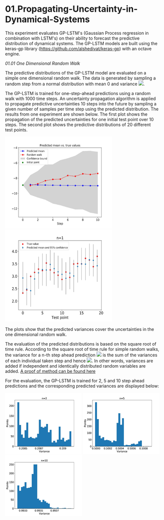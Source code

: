# 01.Propagating-Uncertainty-in-Dynamical-Systems

This experiment evaluates GP-LSTM's (Gaussian Process regression in combination with LSTM's) on their ability to forecast the predictive distribution of dynamical systems.
The GP-LSTM models are built using the keras-gp library (https://github.com/alshedivat/keras-gp) with an octave engine.

*01.01 One Dimensional Random Walk*

The predictive distributions of the GP-LSTM model are evaluated on a simple one
dimensional random walk. The data is generated by sampling a random step
from a normal distribution with mean 0 and variance <img src="https://render.githubusercontent.com/render/math?math=\sigma^{2}=0.1">.

The GP-LSTM is trained for one-step-ahead predictions using a random walk with 1000 time steps.
An uncertainty propagation algorithm is applied to propagate predictive uncertainties 10 steps into the future by sampling a given number of samples per time step using the predicted distribution.
The results from one experiment are shown below. The first plot shows the propagation of the predicted uncertainties for one initial test point over 10 steps. The second plot  shows the predictive distributions of 20 different test points.

<img src="./Figures/RW_uncertainty_propagated.jpg" width="350" height="300" /> <img src="./Figures/RW_pred_shift1.jpg" width="350" height="300" />

The plots show that the predicted variances cover the uncertainties in the one dimensional random walk.

The evaluation of the predicted distributions is based on the square root of time rule.
According to the square root of time rule for simple random walks, the variance for a n-th step ahead prediction <img src="https://render.githubusercontent.com/render/math?math=\sigma_{n}^{2}">
is the sum of the variances of each
individual taken step and hence <img src="https://render.githubusercontent.com/render/math?math=n*\sigma_{1}^{2}">. 
In other words, variances are added if independent and identically distributed random variables are added.
[A proof of method can be found here](ProofofMethods/Cumulative_Variances.pdf)

For the evaluation, the GP-LSTM is trained for 2, 5 and 10 step ahead predictions and the corresponding predicted variances are displayed below:

<img src="./Figures/Grid_var_hist_2.jpg" width="250" height="200" /> <img src="./Figures/Grid_var_hist_5.jpg" width="250" height="200" /> <img src="./Figures/Grid_var_hist_10.jpg" width="250" height="200" />


